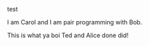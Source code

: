 test


I am Carol and I am pair programming with Bob.

This is what ya boi Ted and Alice done did!

